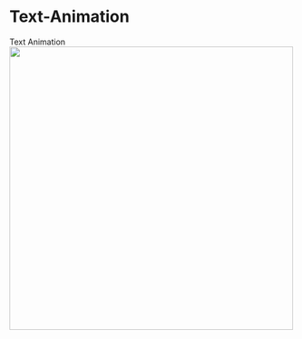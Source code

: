 # Text-Animation
Text Animation
<img src="https://user-images.githubusercontent.com/53872301/180619497-74c22468-32ae-4cdb-b771-6fd3ded39fb5.gif" width="500" height="500" />
